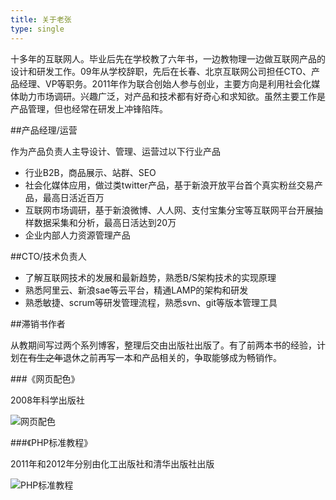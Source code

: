```yaml
---
title: 关于老张
type: single
---
```

十多年的互联网人。毕业后先在学校教了六年书，一边教物理一边做互联网产品的设计和研发工作。09年从学校辞职，先后在长春、北京互联网公司担任CTO、产品经理、VP等职务。2011年作为联合创始人参与创业，主要方向是利用社会化媒体助力市场调研。兴趣广泛，对产品和技术都有好奇心和求知欲。虽然主要工作是产品管理，但也经常在研发上冲锋陷阵。

##产品经理/运营

作为产品负责人主导设计、管理、运营过以下行业产品
* 行业B2B，商品展示、站群、SEO
* 社会化媒体应用，做过类twitter产品，基于新浪开放平台首个真实粉丝交易产品，最高日活近百万
* 互联网市场调研，基于新浪微博、人人网、支付宝集分宝等互联网平台开展抽样数据采集和分析，最高日活达到20万
* 企业内部人力资源管理产品

##CTO/技术负责人

* 了解互联网技术的发展和最新趋势，熟悉B/S架构技术的实现原理
* 熟悉阿里云、新浪sae等云平台，精通LAMP的架构和研发
* 熟悉敏捷、scrum等研发管理流程，熟悉svn、git等版本管理工具

##滞销书作者

从教期间写过两个系列博客，整理后交由出版社出版了。有了前两本书的经验，计划在~~有生之年~~退休之前再写一本和产品相关的，争取能够成为畅销作。

###《网页配色》

2008年科学出版社

![网页配色](src/about-web-color-design.jpg)

###《PHP标准教程》

2011年和2012年分别由化工出版社和清华出版社出版

![PHP标准教程](src/about-php-standard-tutorial.jpg)
